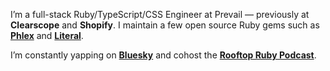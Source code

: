 I’m a full-stack Ruby/TypeScript/CSS Engineer at Prevail — previously at **Clearscope** and **Shopify**. I maintain a few open source Ruby gems such as **[Phlex](https://phlex.fun)** and **[Literal](https://literal.fun)**.

I’m constantly yapping on **[Bluesky](https://bsky.app/profile/joel.drapper.me)** and cohost the **[Rooftop Ruby Podcast](https://www.rooftopruby.com)**.
